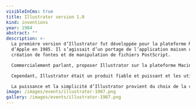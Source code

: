 ```yaml
---
visibleInCms: true
title: Illustrator version 1.0
kind: inventions
year: 1984
abstract: ""
description: >-
  La première version d’Illustrator fut développée pour la plateforme Macintosh
  d’Apple en 1985. Il s’agissait d’un portage de l’application maison d’Adobe de
  création de fontes et de manipulation de fichiers PostScript.

  Commercialement parlant, proposer Illustrator sur la plateforme Macintosh n’était pas très intéressant : faibles parts de marché, une seule imprimante compatible – la LaserWriter d’Apple, elle-même chère et peu répandue – et le principe même des courbes de Bézier était étranger à l’utilisateur moyen. Le Macintosh ne disposant que d’un écran noir et blanc de 9 pouces, Illustrator stimula la fabrication d’écrans plus grands compatibles Macintosh.

  Cependant, Illustrator était un produit fiable et puissant et les utilisateurs apprécièrent rapidement la supériorité des courbes de Bézier sur les solutions existantes telles que MacDraw, qui n’offraient qu’une précision limitée. Il attira ainsi de nombreux utilisateurs qui n’avaient pas assez d’argent ou de temps à investir pour des programmes haut de gamme comme AutoCAD. Illustrator avait trouvé une niche entre le dessin bitmap et les programmes de CAO.

  La puissance et la simplicité d’Illustrator provient du choix de la courbe de Bézier comme élément de base. Une courbe modifiée permet de décrire une ligne, un cercle ou un arc de cercle. En outre, Adobe choisit le format PostScript comme format natif de document, ce qui permit d’imprimer un fichier en l’envoyant directement vers l’imprimante, sans avoir à passer par l’interface d’Illustrator. Postscript étant un format ouvert et documenté, les éditeurs tiers pouvaient aisément développer des applications capables de lire et de créer des documents au format d’Illustrator.
image: /images/events/illustrator-1987.png
gallery: /images/events/illustrator-1987.png
---
```

